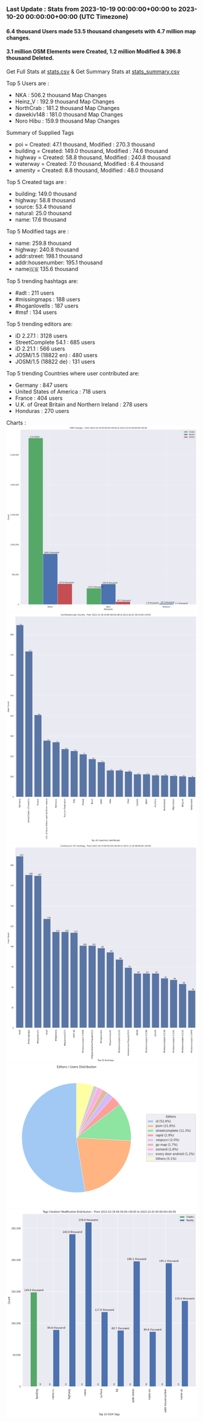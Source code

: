 ### Last Update : Stats from 2023-10-19 00:00:00+00:00 to 2023-10-20 00:00:00+00:00 (UTC Timezone)

#### 6.4 thousand Users made 53.5 thousand changesets with 4.7 million map changes.
#### 3.1 million OSM Elements were Created, 1.2 million Modified & 396.8 thousand Deleted.
Get Full Stats at [stats.csv](/stats/Global/Daily/stats.csv)
 & Get Summary Stats at [stats_summary.csv](/stats/Global/Daily/stats_summary.csv)

Top 5 Users are : 
- NKA : 506.2 thousand Map Changes
- Heinz_V : 192.9 thousand Map Changes
- NorthCrab : 181.2 thousand Map Changes
- dawekiv148 : 181.0 thousand Map Changes
- Noro Hibu : 159.9 thousand Map Changes

Summary of Supplied Tags
- poi = Created: 47.1 thousand, Modified : 270.3 thousand
- building = Created: 149.0 thousand, Modified : 74.6 thousand
- highway = Created: 58.8 thousand, Modified : 240.8 thousand
- waterway = Created: 7.0 thousand, Modified : 6.4 thousand
- amenity = Created: 8.8 thousand, Modified : 48.0 thousand


Top 5 Created tags are :
- building: 149.0 thousand
- highway: 58.8 thousand
- source: 53.4 thousand
- natural: 25.0 thousand
- name: 17.6 thousand


Top 5 Modified tags are :
- name: 259.8 thousand
- highway: 240.8 thousand
- addr:street: 198.1 thousand
- addr:housenumber: 195.1 thousand
- name:uk: 135.6 thousand


Top 5 trending hashtags are:
- #adt : 211 users
- #missingmaps : 188 users
- #hoganlovells : 187 users
- #msf : 134 users


Top 5 trending editors are:
- iD 2.27.1 : 3128 users
- StreetComplete 54.1 : 685 users
- iD 2.21.1 : 566 users
- JOSM/1.5 (18822 en) : 480 users
- JOSM/1.5 (18822 de) : 131 users


Top 5 trending Countries where user contributed are:
- Germany : 847 users
- United States of America : 718 users
- France : 404 users
- U.K. of Great Britain and Northern Ireland : 278 users
- Honduras : 270 users


 Charts : 
![Alt text](./stats_osm_changes.png) 
![Alt text](./stats_users_per_country.png) 
![Alt text](./stats_users_per_hashtag.png) 
![Alt text](./stats_editors_pie_chart.png) 
![Alt text](./stats_tags.png) 
